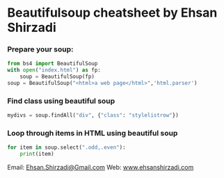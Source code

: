 # Beautifulsoup cheatsheet by Ehsan Shirzadi

### Prepare your soup:
```python
from bs4 import BeautifulSoup
with open("index.html") as fp:
    soup = BeautifulSoup(fp)
soup = BeautifulSoup("<html>a web page</html>",'html.parser')
```
### Find class using beautiful soup
```python
mydivs = soup.findAll("div", {"class": "stylelistrow"})
```
### Loop through items in HTML using beautiful soup
```python
for item in soup.select(".odd,.even"):
    print(item)
```

Email: Ehsan.Shirzadi@Gmail.com
Web: www.ehsanshirzadi.com
